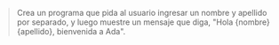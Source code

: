 > Crea un programa que pida al usuario ingresar un nombre y apellido por separado, y luego muestre un mensaje que diga, "Hola {nombre} {apellido}, bienvenida a Ada".

> 
